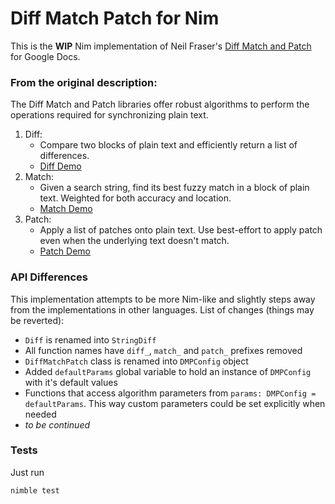 # Diff Match Patch for Nim

This is the **WIP** Nim implementation of Neil Fraser's [Diff Match and Patch](https://github.com/google/diff-match-patch.git) for Google Docs.

### From the original description:

The Diff Match and Patch libraries offer robust algorithms to perform the
operations required for synchronizing plain text.

1. Diff:
   * Compare two blocks of plain text and efficiently return a list of differences.
   * [Diff Demo](https://neil.fraser.name/software/diff_match_patch/demos/diff.html)
2. Match:
   * Given a search string, find its best fuzzy match in a block of plain text. Weighted for both accuracy and location.
   * [Match Demo](https://neil.fraser.name/software/diff_match_patch/demos/match.html)
3. Patch:
   * Apply a list of patches onto plain text. Use best-effort to apply patch even when the underlying text doesn't match.
   * [Patch Demo](https://neil.fraser.name/software/diff_match_patch/demos/patch.html)

### API Differences

This implementation attempts to be more Nim-like and slightly steps away from the implementations in other languages. List of changes (things may be reverted):
- `Diff` is renamed into `StringDiff`
- All function names have `diff_`, `match_` and `patch_` prefixes removed
- `DiffMatchPatch` class is renamed into `DMPConfig` object
- Added `defaultParams` global variable to hold an instance of `DMPConfig` with it's default values
- Functions that access algorithm parameters from `params: DMPConfig = defaultParams`. This way custom parameters could be set explicitly when needed
- _to be continued_

### Tests
Just run
```bash
nimble test
```
